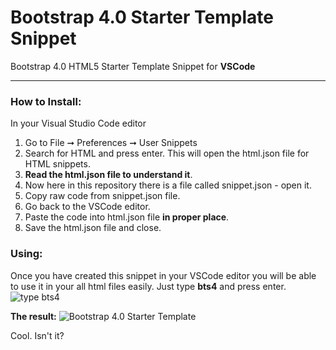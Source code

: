 # Bootstrap 4.0 Starter Template Snippet
Bootstrap 4.0 HTML5 Starter Template Snippet for **VSCode**
<hr/>

### How to Install:
In your Visual Studio Code editor
1. Go to File ➞ Preferences ➞ User Snippets
2. Search for HTML and press enter. This will open the html.json file for HTML snippets. 
3. **Read the html.json file to understand it**.
4. Now here in this repository there is a file called snippet.json - open it.
5. Copy raw code from snippet.json file.
6. Go back to the VSCode editor.
7. Paste the code into html.json file **in proper place**.
8. Save the html.json file and close.

### Using:
Once you have created this snippet in your VSCode editor you will be able to use it in your all html files easily. Just type **bts4** and press enter.
![type bts4](https://github.com/niceKamrul/Bootstrap-4.0-Starter-Template-Snippet/blob/master/type%20bts4%20and%20press%20tab.png?raw=true)

**The result:**
![Bootstrap 4.0 Starter Template](https://github.com/niceKamrul/Bootstrap-4.0-Starter-Template-Snippet/blob/master/Screenshot.png?raw=true)

Cool. Isn't it? 
